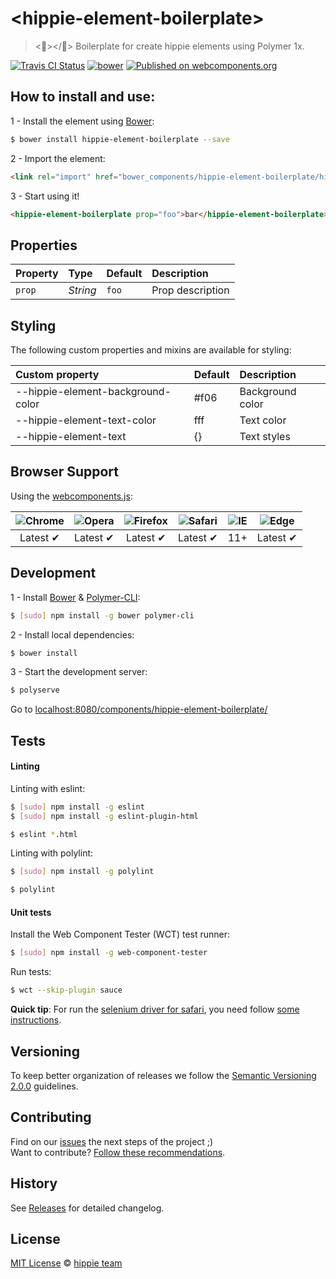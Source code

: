 # &lt;hippie-element-boilerplate&gt;

> <:fallen_leaf:></:fallen_leaf:> Boilerplate for create hippie elements using Polymer 1x.

[![Travis CI Status](https://travis-ci.org/hippie-elements/hippie-element-boilerplate.svg?branch=master)](https://travis-ci.org/hippie-elements/hippie-element-boilerplate)
[![bower](https://img.shields.io/bower/v/hippie-element-boilerplate.svg)](https://www.npmjs.com/package/bananacss)
[![Published on webcomponents.org](https://img.shields.io/badge/webcomponents.org-published-blue.svg)](https://www.webcomponents.org/element/hippie-elements/hippie-element-boilerplate)

## How to install and use:

1 - Install the element using [Bower](http://bower.io/):

```sh
$ bower install hippie-element-boilerplate --save
```

2 -  Import the element:

```html
<link rel="import" href="bower_components/hippie-element-boilerplate/hippie-element-boilerplate.html">
```

3 - Start using it!

<!--
```
<custom-element-demo>
  <template>
    <link rel="import" href="hippie-element-boilerplate.html">
    <next-code-block></next-code-block>
  </template>
</custom-element-demo>
```
-->
```html
<hippie-element-boilerplate prop="foo">bar</hippie-element-boilerplate>
```

## Properties

Property  | Type        | Default   | Description
:---      |:---        |:---        |:---
`prop`    | *String*    | `foo`     | Prop description

## Styling

The following custom properties and mixins are available for styling:

Custom property                   | Default  | Description
:---                              |:---      |:---
--hippie-element-background-color | #f06    | Background color
--hippie-element-text-color       | fff      | Text color
--hippie-element-text             | {}       | Text styles


## Browser Support

Using the [webcomponents.js](https://github.com/WebComponents/webcomponentsjs):

 ![Chrome](https://cdnjs.cloudflare.com/ajax/libs/browser-logos/39.2.2/chrome/chrome_48x48.png) | ![Opera](https://cdnjs.cloudflare.com/ajax/libs/browser-logos/39.2.2/opera/opera_48x48.png) | ![Firefox](https://cdnjs.cloudflare.com/ajax/libs/browser-logos/39.2.2/firefox/firefox_48x48.png) | ![Safari](https://cdnjs.cloudflare.com/ajax/libs/browser-logos/39.2.2/safari/safari_48x48.png) |![IE](https://cdnjs.cloudflare.com/ajax/libs/browser-logos/39.2.2/archive/internet-explorer_9-11/internet-explorer_9-11_48x48.png) |  ![Edge](https://cdnjs.cloudflare.com/ajax/libs/browser-logos/39.2.2/edge/edge_48x48.png) |
:---: | :---: | :---: | :---: | :---: | :---: |
Latest ✔ | Latest ✔ | Latest ✔ | Latest ✔ | 11+ | Latest ✔

## Development

1 - Install [Bower](http://bower.io/) & [Polymer-CLI](https://www.polymer-project.org/1.0/docs/tools/polymer-cli):

```sh
$ [sudo] npm install -g bower polymer-cli
```

2 - Install local dependencies:

```sh
$ bower install
```

3 - Start the development server:

```sh
$ polyserve
```

Go to [localhost:8080/components/hippie-element-boilerplate/](http://localhost:8080/components/hippie-element-boilerplate/)


## Tests

#### Linting

Linting with eslint:

```sh
$ [sudo] npm install -g eslint
$ [sudo] npm install -g eslint-plugin-html

$ eslint *.html
```

Linting with polylint:

```sh
$ [sudo] npm install -g polylint

$ polylint
```

#### Unit tests

Install the Web Component Tester (WCT) test runner:

```sh
$ [sudo] npm install -g web-component-tester
```

Run tests:

```sh
$ wct --skip-plugin sauce
```

**Quick tip**: For run the [selenium driver for safari](https://mvnrepository.com/artifact/org.seleniumhq.selenium/selenium-safari-driver), you need follow [some instructions](https://webkit.org/blog/6900/webdriver-support-in-safari-10/).

## Versioning

To keep better organization of releases we follow the [Semantic Versioning 2.0.0](http://semver.org/) guidelines.

## Contributing

Find on our [issues](https://github.com/hippie-elements/hippie-element-boilerplate/issues/) the next steps of the project ;)
<br>
Want to contribute? [Follow these recommendations](https://github.com/hippie-elements/hippie-element-boilerplate/blob/master/CONTRIBUTING.md).

## History

See [Releases](https://github.com/hippie-elements/hippie-element-boilerplate/releases) for detailed changelog.

## License

[MIT License](https://hippie-elements.github.io/LICENSE.txt) © [hippie team](https://github.com/orgs/hippie-elements/people)
